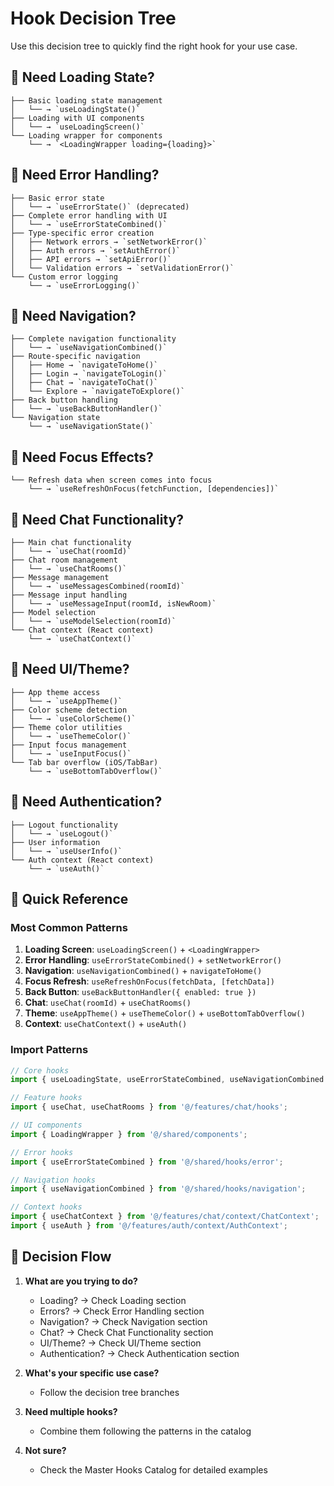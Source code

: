 # Hook Decision Tree

Use this decision tree to quickly find the right hook for your use case.

## 🔄 Need Loading State?

```
├── Basic loading state management
│   └── → `useLoadingState()`
├── Loading with UI components
│   └── → `useLoadingScreen()`
└── Loading wrapper for components
    └── → `<LoadingWrapper loading={loading}>`
```

## 🚨 Need Error Handling?

```
├── Basic error state
│   └── → `useErrorState()` (deprecated)
├── Complete error handling with UI
│   └── → `useErrorStateCombined()`
├── Type-specific error creation
│   ├── Network errors → `setNetworkError()`
│   ├── Auth errors → `setAuthError()`
│   ├── API errors → `setApiError()`
│   └── Validation errors → `setValidationError()`
└── Custom error logging
    └── → `useErrorLogging()`
```

## 🧭 Need Navigation?

```
├── Complete navigation functionality
│   └── → `useNavigationCombined()`
├── Route-specific navigation
│   ├── Home → `navigateToHome()`
│   ├── Login → `navigateToLogin()`
│   ├── Chat → `navigateToChat()`
│   └── Explore → `navigateToExplore()`
├── Back button handling
│   └── → `useBackButtonHandler()`
└── Navigation state
    └── → `useNavigationState()`
```

## 👀 Need Focus Effects?

```
└── Refresh data when screen comes into focus
    └── → `useRefreshOnFocus(fetchFunction, [dependencies])`
```

## 💬 Need Chat Functionality?

```
├── Main chat functionality
│   └── → `useChat(roomId)`
├── Chat room management
│   └── → `useChatRooms()`
├── Message management
│   └── → `useMessagesCombined(roomId)`
├── Message input handling
│   └── → `useMessageInput(roomId, isNewRoom)`
├── Model selection
│   └── → `useModelSelection(roomId)`
└── Chat context (React context)
    └── → `useChatContext()`
```

## 🎨 Need UI/Theme?

```
├── App theme access
│   └── → `useAppTheme()`
├── Color scheme detection
│   └── → `useColorScheme()`
├── Theme color utilities
│   └── → `useThemeColor()`
├── Input focus management
│   └── → `useInputFocus()`
└── Tab bar overflow (iOS/TabBar)
    └── → `useBottomTabOverflow()`
```

## 🔐 Need Authentication?

```
├── Logout functionality
│   └── → `useLogout()`
├── User information
│   └── → `useUserInfo()`
└── Auth context (React context)
    └── → `useAuth()`
```

## 🚀 Quick Reference

### **Most Common Patterns**

1. **Loading Screen**: `useLoadingScreen()` + `<LoadingWrapper>`
2. **Error Handling**: `useErrorStateCombined()` + `setNetworkError()`
3. **Navigation**: `useNavigationCombined()` + `navigateToHome()`
4. **Focus Refresh**: `useRefreshOnFocus(fetchData, [fetchData])`
5. **Back Button**: `useBackButtonHandler({ enabled: true })`
6. **Chat**: `useChat(roomId)` + `useChatRooms()`
7. **Theme**: `useAppTheme()` + `useThemeColor()` + `useBottomTabOverflow()`
8. **Context**: `useChatContext()` + `useAuth()`

### **Import Patterns**

```typescript
// Core hooks
import { useLoadingState, useErrorStateCombined, useNavigationCombined } from '@/shared/hooks';

// Feature hooks
import { useChat, useChatRooms } from '@/features/chat/hooks';

// UI components
import { LoadingWrapper } from '@/shared/components';

// Error hooks
import { useErrorStateCombined } from '@/shared/hooks/error';

// Navigation hooks
import { useNavigationCombined } from '@/shared/hooks/navigation';

// Context hooks
import { useChatContext } from '@/features/chat/context/ChatContext';
import { useAuth } from '@/features/auth/context/AuthContext';
```

## 🎯 Decision Flow

1. **What are you trying to do?**
   - Loading? → Check Loading section
   - Errors? → Check Error Handling section
   - Navigation? → Check Navigation section
   - Chat? → Check Chat Functionality section
   - UI/Theme? → Check UI/Theme section
   - Authentication? → Check Authentication section

2. **What's your specific use case?**
   - Follow the decision tree branches

3. **Need multiple hooks?**
   - Combine them following the patterns in the catalog

4. **Not sure?**
   - Check the Master Hooks Catalog for detailed examples 